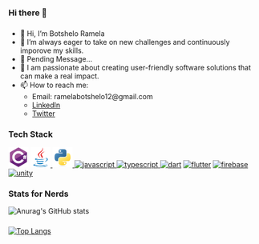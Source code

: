 ### Hi there 👋

###
- 👋 Hi, I’m Botshelo Ramela
- 👀 I’m always eager to take on new challenges and continuously imporove my skills.
- 🌱 Pending Message... 
- 💞️ I am passionate about creating user-friendly software solutions that can make a real impact.
- 📫 How to reach me:
  <ul>
  <li>Email: ramelabotshelo12@gmail.com</li>
  <li><a href="https://www.linkedin.com/in/botshelo-ramela/" target="_blank">LinkedIn</a></li>
  <li><a href="https://twitter.com/BotsheloRamela3" target="_blank">Twitter</a></li>
  </ul>
###

### Tech Stack
<p align="left"> <a href="https://www.w3schools.com/cs/" target="_blank" rel="noreferrer">
<img src="https://raw.githubusercontent.com/devicons/devicon/master/icons/csharp/csharp-original.svg" alt="csharp" width="40" height="40"/></a> 
<a href="https://www.java.com" target="_blank" rel="noreferrer"> <img src="https://raw.githubusercontent.com/devicons/devicon/master/icons/java/java-original.svg" alt="java" width="40" height="40"/> </a> 
<a href="https://www.python.org" target="_blank" rel="noreferrer"> <img src="https://raw.githubusercontent.com/devicons/devicon/master/icons/python/python-original.svg" alt="python" width="40" height="40"/> </a> 
<a href="https://www.javascript.com/" target="_blank" rel="noreferrer"> <img src="https://upload.wikimedia.org/wikipedia/commons/6/6a/JavaScript-logo.png" alt="javascript" width="40" height="40"/> </a> 
<a href="https://www.typescriptlang.org/" target="_blank" rel="noreferrer"> <img src="https://upload.wikimedia.org/wikipedia/commons/thumb/4/4c/Typescript_logo_2020.svg/1200px-Typescript_logo_2020.svg.png" alt="typescript" width="40" height="40"/> </a> 
<a href="https://dart.dev/" target="_blank" rel="noreferrer"> <img src="https://upload.wikimedia.org/wikipedia/commons/c/c6/Dart_logo.png" alt="dart" width="40" height="40"/></a> 
<a href="https://flutter.dev/" target="_blank" rel="noreferrer"><img src="https://storage.googleapis.com/cms-storage-bucket/4fd5520fe28ebf839174.svg" alt="flutter" width="40" height="40"/></a> 
<a href="https://firebase.google.com/" target="_blank" rel="noreferrer"><img src="https://firebase.google.com/static/downloads/brand-guidelines/PNG/logo-logomark.png" alt="firebase" width="30" height="40"/></a> 
<a href="https://unity.com/" target="_blank" rel="noreferrer"><img src="https://cdn-icons-png.flaticon.com/512/5969/5969294.png" alt="unity" width="40" height="40"/></a> 
</p>


### Stats for Nerds

![Anurag's GitHub stats](https://github-readme-stats.vercel.app/api?username=BotsheloRamela&count_private=true&theme=radical&show_icons=true)
###
[![Top Langs](https://github-readme-stats.vercel.app/api/top-langs/?username=BotsheloRamela&layout=compact)](https://github.com/anuraghazra/github-readme-stats)

